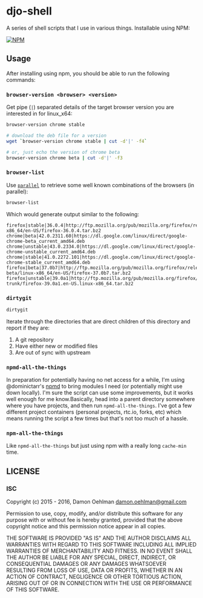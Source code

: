 # djo-shell

A series of shell scripts that I use in various things.  Installable using NPM:

[![NPM](https://nodei.co/npm/djo-shell.png)](https://nodei.co/npm/djo-shell/)

## Usage

After installing using npm, you should be able to run the following commands:

### `browser-version <browser> <version>`

Get pipe (`|`) separated details of the target browser version you are interested in for linux_x64:

```sh
browser-version chrome stable

# download the deb file for a version
wget `browser-version chrome stable | cut -d'|' -f4`

# or, just echo the version of chrome beta
browser-version chrome beta | cut -d'|' -f3
```

### `browser-list`

Use [`parallel`](http://www.gnu.org/software/parallel/) to retrieve some well known combinations of the browsers (in parallel):

```sh
browser-list
```

Which would generate output similar to the following:

```
firefox|stable|36.0.4|http://ftp.mozilla.org/pub/mozilla.org/firefox/releases/latest/linux-x86_64/en-US/firefox-36.0.4.tar.bz2
chrome|beta|42.0.2311.60|https://dl.google.com/linux/direct/google-chrome-beta_current_amd64.deb
chrome|unstable|43.0.2334.0|https://dl.google.com/linux/direct/google-chrome-unstable_current_amd64.deb
chrome|stable|41.0.2272.101|https://dl.google.com/linux/direct/google-chrome-stable_current_amd64.deb
firefox|beta|37.0b7|http://ftp.mozilla.org/pub/mozilla.org/firefox/releases/latest-beta/linux-x86_64/en-US/firefox-37.0b7.tar.bz2
firefox|unstable|39.0a1|http://ftp.mozilla.org/pub/mozilla.org/firefox/nightly/latest-trunk/firefox-39.0a1.en-US.linux-x86_64.tar.bz2
```

### `dirtygit`

```sh
dirtygit
```

Iterate through the directories that are direct children of this directory and report if they are:

1. A git repository
2. Have either new or modified files
3. Are out of sync with upstream

### `npmd-all-the-things`

In preparation for potentially having no net access for a while, I'm using @dominictarr's [npmd](https://github.com/dominictarr/npmd) to bring modules I need (or potentially might use down locally). I'm sure the script can use some improvements, but it works well enough for me know.Basically, head into a parent directory somewhere where you have projects, and then run `npmd-all-the-things`. I've got a few different project containers (personal projects, rtc.io, forks, etc) which means running the script a few times but that's not too much of a hassle.

### `npm-all-the-things`

Like `npmd-all-the-things` but just using npm with a really long `cache-min` time.

## LICENSE

### ISC

Copyright (c) 2015 - 2016, Damon Oehlman <damon.oehlman@gmail.com>

Permission to use, copy, modify, and/or distribute this software for any
purpose with or without fee is hereby granted, provided that the above
copyright notice and this permission notice appear in all copies.

THE SOFTWARE IS PROVIDED "AS IS" AND THE AUTHOR DISCLAIMS ALL WARRANTIES WITH
REGARD TO THIS SOFTWARE INCLUDING ALL IMPLIED WARRANTIES OF MERCHANTABILITY
AND FITNESS. IN NO EVENT SHALL THE AUTHOR BE LIABLE FOR ANY SPECIAL, DIRECT,
INDIRECT, OR CONSEQUENTIAL DAMAGES OR ANY DAMAGES WHATSOEVER RESULTING FROM
LOSS OF USE, DATA OR PROFITS, WHETHER IN AN ACTION OF CONTRACT, NEGLIGENCE OR
OTHER TORTIOUS ACTION, ARISING OUT OF OR IN CONNECTION WITH THE USE OR
PERFORMANCE OF THIS SOFTWARE.

